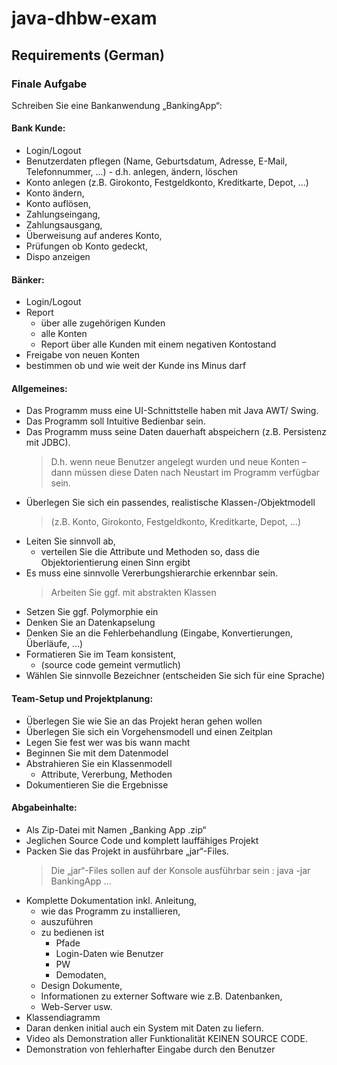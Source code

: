 # java-dhbw-exam

## Requirements (German)
### Finale Aufgabe
Schreiben Sie eine Bankanwendung „BankingApp“:
#### Bank Kunde:
- Login/Logout
- Benutzerdaten pflegen (Name, Geburtsdatum, Adresse, E-Mail, Telefonnummer, ...) - d.h. anlegen, ändern, löschen
- Konto anlegen (z.B. Girokonto, Festgeldkonto, Kreditkarte, Depot, ...)
- Konto ändern, 
- Konto auflösen, 
- Zahlungseingang, 
- Zahlungsausgang, 
- Überweisung auf anderes Konto, 
- Prüfungen ob Konto gedeckt, 
- Dispo anzeigen
#### Bänker:
- Login/Logout
- Report 
  - über alle zugehörigen Kunden
  - alle Konten
  - Report über alle Kunden mit einem negativen Kontostand
- Freigabe von neuen Konten
- bestimmen ob und wie weit der Kunde ins Minus darf
#### Allgemeines:
- Das Programm muss eine UI-Schnittstelle haben mit Java AWT/ Swing.
- Das Programm soll Intuitive Bedienbar sein.
- Das Programm muss seine Daten dauerhaft abspeichern (z.B. Persistenz mit JDBC). 
  > D.h. wenn neue Benutzer angelegt wurden und neue Konten – dann müssen diese Daten nach Neustart im Programm verfügbar sein.
- Überlegen Sie sich ein passendes, realistische Klassen-/Objektmodell
  > (z.B. Konto, Girokonto, Festgeldkonto, Kreditkarte, Depot, ...)
- Leiten Sie sinnvoll ab, 
  - verteilen Sie die Attribute und Methoden so, dass die Objektorientierung einen Sinn ergibt
- Es muss eine sinnvolle Vererbungshierarchie erkennbar sein.
  > Arbeiten Sie ggf. mit abstrakten Klassen
- Setzen Sie ggf. Polymorphie ein
- Denken Sie an Datenkapselung
- Denken Sie an die Fehlerbehandlung (Eingabe, Konvertierungen, Überläufe, ...)
- Formatieren Sie im Team konsistent, 
  - (source code gemeint vermutlich)
- Wählen Sie sinnvolle Bezeichner (entscheiden Sie sich für eine Sprache)
#### Team-Setup und Projektplanung:
- Überlegen Sie wie Sie an das Projekt heran gehen wollen
- Überlegen Sie sich ein Vorgehensmodell und einen Zeitplan
- Legen Sie fest wer was bis wann macht
- Beginnen Sie mit dem Datenmodel
- Abstrahieren Sie ein Klassenmodell
     - Attribute, Vererbung, Methoden
- Dokumentieren Sie die Ergebnisse
#### Abgabeinhalte:
- Als Zip-Datei mit Namen „Banking App <Gruppen-Id>.zip“
- Jeglichen Source Code und komplett lauffähiges Projekt
- Packen Sie das Projekt in ausführbare „jar“-Files. 
  > Die „jar“-Files sollen auf der Konsole ausführbar sein : java -jar BankingApp ...
- Komplette Dokumentation inkl. Anleitung, 
    - wie das Programm zu installieren, 
    - auszuführen
    - zu bedienen ist 
      - Pfade
      - Login-Daten wie Benutzer
      - PW
      - Demodaten, 
    - Design Dokumente,
    - Informationen zu externer Software wie z.B. Datenbanken, 
    - Web-Server usw.
- Klassendiagramm
- Daran denken initial auch ein System mit Daten zu liefern.
- Video als Demonstration aller Funktionalität KEINEN SOURCE CODE. 
- Demonstration von fehlerhafter Eingabe durch den Benutzer